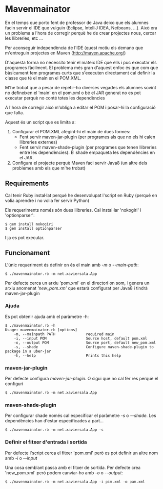 Mavenmainator
==========================
En el temps que porto fent de professor de Java deixo que els alumnes facin servir el IDE que vulguin (Eclipse, IntelliJ IDEA, Netbeans, ...). Això era un problema a l'hora de corregir perquè he de crear projectes nous, cercar les llibreries, etc ...

Per aconseguir independència de l'IDE (quest motiu els demano que m'entreguin projectes en Maven (http://maven.apache.org/)

D'aquesta forma no necessito tenir el mateix IDE que ells i puc executar els programes fàcilment. El problema més gran d'aquest enfoc és que com que bàsicament fem programes curts que s'executen directament cal definir la classe que té el main en el POM.XML.

M'he trobat que a pesar de repetir-ho diverses vegades els alumnes sovint no defineixen el 'main' en el pom.xml o bé el JAR generat no es pot executar perquè no conté totes les dependències

A l'hora de corregir això m'obliga a editar el POM i posar-hi la configuració que falta.

Aquest és un script que es limita a:

1. Configurar el POM.XML afegint-hi el main de dues formes:
    - Fent servir maven-jar-plugin (per programes als que no els hi calen llibreries externes)
    - Fent servir maven-shade-plugin (per programes que tenen llibreries entre les dependències). El shade empaqueta les dependències en el JAR.
2. Configura el projecte perquè Maven faci servir Java8 (un altre dels problemes amb els que m'he trobat)

Requirements
------------------

Cal tenir Ruby instal·lat perquè he desenvolupat l'script en Ruby (perquè en volia aprendre i no volia fer servir Python)

Els requeriments només són dues llibreries. Cal instal·lar 'nokogiri' i 'optionparser': 

    $ gem install nokogiri
    $ gem install optionparser

I ja es pot executar.

Funcionament
-----------------
L'únic requeriment és definir on és el main amb *-m* o *--main-path*:

    $ ./mavenmainator.rb -m net.xaviersala.App

Per defecte cerca un arxiu 'pom.xml' en el directori on som, i genera un arxiu anomenat *'new_pom.xm'* que estarà configurat per Java8 i tindrà maven-jar-plugin

### Ajuda
Es pot obtenir ajuda amb el paràmetre -h:

    $ ./mavenmainator.rb -h
    Usage: mavenmainator.rb [options]
        -m, --mainpath PATH              required main
        -i, --input POM                  Source host, default pom.xml
        -o, --output POM                 Source port, default new_pom.xml
        -s, --shade                      Configure maven-shade-plugin to package in a uber-jar
        -h, --help                       Prints this help

### maven-jar-plugin

Per defecte configura *maven-jar-plugin*. O sigui que no cal fer res perquè el configuri

    $ ./mavenmainator.rb -m net.xaviersala.App

### maven-shade-plugin

Per configurar shade només cal especificar el paràmetre *-s* o *--shade*. Les dependències han d'estar especificades a part...

    $ ./mavenmainator.rb -m net.xaviersala.App -s

### Definir el fitxer d'entrada i sortida
Per defecte l'script cerca el fitxer 'pom.xml' però es pot definir un altre nom amb *-i* o *--input*

Una cosa semblant passa amb el fitxer de sortida. Per defecte crea 'new_pom.xml' però podem canviar-ho amb *-o* o *--output*: 

    $ ./mavenmainator.rb -m net.xaviersala.App -i pim.xml -o pam.xml

